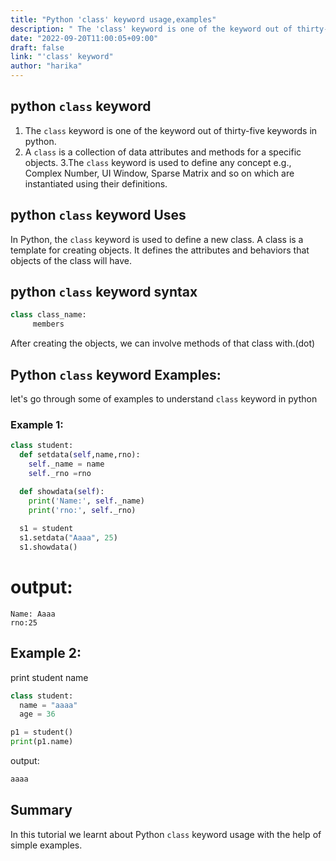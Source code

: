 ```yaml
---
title: "Python 'class' keyword usage,examples"
description: " The 'class' keyword is one of the keyword out of thirty-five keywords in python"
date: "2022-09-20T11:00:05+09:00"
draft: false
link: "'class' keyword"
author: "harika"
---
```


## python `class` keyword 

1. The `class` keyword is one of the keyword out of thirty-five keywords in python.
2. A `class` is a collection of data attributes and methods for a specific 
objects.
3.The `class` keyword is used to define any concept e.g., Complex Number, UI Window, Sparse Matrix and so on which are instantiated using their definitions.

## python `class` keyword Uses

In Python, the `class` keyword is used to define a new class. A class is a template for creating objects. It defines the attributes and behaviors that objects of the class will have.

## python `class` keyword syntax 

```python
class class_name:
     members
```
After creating the objects, we can involve methods of that class with.(dot)

## Python `class` keyword Examples:

let's go through some of examples to understand `class` keyword in python

### Example 1:

```python
class student:
  def setdata(self,name,rno):
    self._name = name
    self._rno =rno

  def showdata(self):
    print('Name:', self._name)
    print('rno:', self._rno)
  
  s1 = student
  s1.setdata("Aaaa", 25)
  s1.showdata()
```
# output:
```
Name: Aaaa
rno:25
```

## Example 2:
print student name 

```python
class student:
  name = "aaaa"
  age = 36

p1 = student()
print(p1.name)
```
output:
```python
aaaa
```
## Summary
In this tutorial we learnt about Python `class` keyword usage with the help of simple examples.
